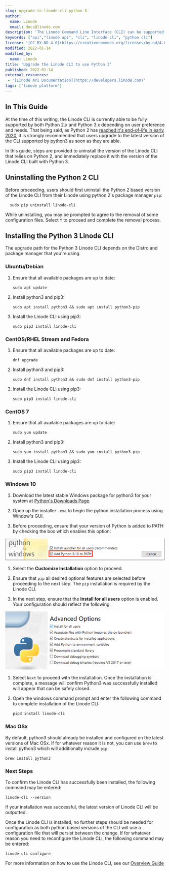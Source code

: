```yaml
---
slug: upgrade-to-linode-cli-python-3
author:
  name: Linode
  email: docs@linode.com
description: 'The Linode Command Line Interface (CLI) can be supported by both Python 2.x and Python 3.x, however As Python 2 has reached an end of life it is recommended that users upgrade to Python 3 as soon as they are able. This guide outlines the simplest methods for upgrading python and the Linode CLI.'
keywords: ["api","linode api", "cli", "linode cli", "python cli"]
license: '[CC BY-ND 4.0](https://creativecommons.org/licenses/by-nd/4.0)'
modified: 2022-01-14
modified_by:
  name: Linode
title: 'Upgrade the Linode CLI to use Python 3'
published: 2022-01-14
external_resources:
 - '[Linode API Documentation](https://developers.linode.com)'
tags: ["linode platform"]
---
```



## In This Guide

At the time of this writing, the Linode CLI is currently able to be fully supported by both Python 2.x and Python 3.x depending on user preference and needs. That being said, as Python 2 has [reached it's end-of-life in early 2020](https://www.python.org/doc/sunset-python-2/#:~:text=We%20have%20decided%20that%20January,a%20security%20problem%20in%20it.), it is strongly recommended that users upgrade to the latest version of the CLI supported by python3 as soon as they are able.

In this guide, steps are provided to uninstall the version of the Linode CLI that relies on Python 2, and immediately replace it with the version of the Linode CLI built with Python 3.

## Uninstalling the Python 2 CLI

Before proceeding, users should first uninstall the Python 2 based version of the Linode CLI from their Linode using python 2's package manager `pip`:

      sudo pip uninstall linode-cli

While uninstalling, you may be prompted to agree to the removal of some configuration files. Select `Y` to proceed and complete the removal process.

## Installing the Python 3 Linode CLI

The upgrade path for the Python 3 Linode CLI depends on the Distro and package manager that you're using.

### Ubuntu/Debian

1. Ensure that all available packages are up to date:

       sudo apt update

1. Install python3 and pip3:

       sudo apt install python3 && sudo apt install python3-pip

1. Install the Linode CLI using pip3:

       sudo pip3 install linode-cli

### CentOS/RHEL Stream and Fedora

1. Ensure that all available packages are up to date:

       dnf upgrade

1. Install python3 and pip3:

       sudo dnf install python3 && sudo dnf install python3-pip

1. Install the Linode CLI using pip3:

       sudo pip3 install linode-cli



### CentOS 7

1. Ensure that all available packages are up to date:

       sudo yum update

1. Install python3 and pip3:

       sudo yum install python3 && sudo yum install python3-pip

1. Install the Linode CLI using pip3:

       sudo pip3 install linode-cli

### Windows 10

1. Download the latest stable Windows package for python3 for your system at [Python's Downloads Page](https://www.python.org/downloads/windows/).

1. Open up the installer `.exe` to begin the python installation process using Window's GUI.

1. Before proceeding, ensure that your version of Python is added to PATH by checking the box which enables this option:

[![Python WIndows Path Option](windows-python-path.png)](windows-python-path.png)

1. Select the **Customize Installation** option to proceed.

1. Ensure that `pip` all desired optional features are selected before proceeding to the next step. The `pip` installation is required by the Linode CLI.

1. In the next step, ensure that the **Install for all users** option is enabled. Your configuration should reflect the following:

![Python on Windows Advanced Options](windows-python-options.png "Advanced Options on Windows Python3")


1. Select `Next` to proceed with the installation. Once the installation is complete, a message will confirm Python3 was successfully installed will appear that can be safely closed.

1. Open the windows command prompt and enter the following command to complete installation of the Linode CLI:

       pip3 install linode-cli

### Mac OSx

By default, python3 should already be installed and configured on the latest versions of Mac OSx. If for whatever reason it is not, you can use `brew` to install python3 which will additionally include `pip`:

    brew install python3


### Next Steps

To confirm the Linode CLI has successfully been installed, the following command may be entered:

    linode-cli --version

If your installation was successful, the latest version of Linode CLI will be outputted.

Once the Linode CLI is installed, no further steps should be needed for configuration as both python based versions of the CLI will use a configuration file that will persist between the change. If for whatever reason you need to reconfigure the Linode CLI, the following command may be entered:

    linode-cli configure

For more information on how to use the Linode CLI, see our [Overview Guide](/docs/guides/linode-cli/)
